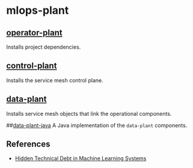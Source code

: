 # mlops-plant

## [operator-plant](./operator-plant) 
Installs project dependencies.

## [control-plant](./control-plant) 
Installs the service mesh control plane.

## [data-plant](./data-plant)
Installs service mesh objects that link the operational components.

##[data-plant-java](./data-plant-java)
A Java implementation of the `data-plant` components.

## References

* [Hidden Technical Debt in Machine Learning Systems](https://papers.nips.cc/paper/2015/file/86df7dcfd896fcaf2674f757a2463eba-Paper.pdf)